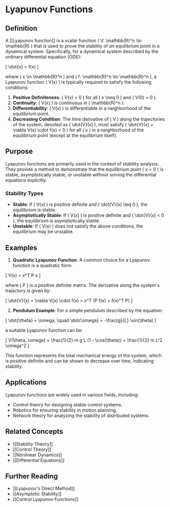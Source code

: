 
# Lyapunov Functions

## Definition
A [[Lyapunov function]] is a scalar function \( V: \mathbb{R}^n \to \mathbb{R} \) that is used to prove the stability of an equilibrium point in a dynamical system. Specifically, for a dynamical system described by the ordinary differential equation (ODE):

\[
\dot{x} = f(x)
\]

where \( x \in \mathbb{R}^n \) and \( f: \mathbb{R}^n \to \mathbb{R}^n \), a Lyapunov function \( V(x) \) is typically required to satisfy the following conditions:

1. **Positive Definiteness**: \( V(x) > 0 \) for all \( x \neq 0 \) and \( V(0) = 0 \).
2. **Continuity**: \( V(x) \) is continuous in \( \mathbb{R}^n \).
3. **Differentiability**: \( V(x) \) is differentiable in a neighborhood of the equilibrium point.
4. **Decreasing Condition**: The time derivative of \( V \) along the trajectories of the system, denoted as \( \dot{V}(x) \), must satisfy \( \dot{V}(x) = \nabla V(x) \cdot f(x) < 0 \) for all \( x \) in a neighborhood of the equilibrium point (except at the equilibrium itself).

## Purpose
Lyapunov functions are primarily used in the context of stability analysis. They provide a method to demonstrate that the equilibrium point \( x = 0 \) is stable, asymptotically stable, or unstable without solving the differential equations explicitly.

### Stability Types
- **Stable**: If \( V(x) \) is positive definite and \( \dot{V}(x) \leq 0 \), the equilibrium is stable.
- **Asymptotically Stable**: If \( V(x) \) is positive definite and \( \dot{V}(x) < 0 \), the equilibrium is asymptotically stable.
- **Unstable**: If \( V(x) \) does not satisfy the above conditions, the equilibrium may be unstable.

## Examples
1. **Quadratic Lyapunov Function**: A common choice for a Lyapunov function is a quadratic form:

\[
V(x) = x^T P x
\]

where \( P \) is a positive definite matrix. The derivative along the system's trajectory is given by:

\[
\dot{V}(x) = \nabla V(x) \cdot f(x) = x^T (P f(x) + f(x)^T P) 
\]

2. **Pendulum Example**: For a simple pendulum described by the equation:

\[
\dot{\theta} = \omega, \quad \dot{\omega} = -\frac{g}{L} \sin(\theta)
\]

a suitable Lyapunov function can be:

\[
V(\theta, \omega) = \frac{1}{2} m g L (1 - \cos(\theta)) + \frac{1}{2} m L^2 \omega^2
\]

This function represents the total mechanical energy of the system, which is positive definite and can be shown to decrease over time, indicating stability.

## Applications
Lyapunov functions are widely used in various fields, including:
- Control theory for designing stable control systems.
- Robotics for ensuring stability in motion planning.
- Network theory for analyzing the stability of distributed systems.

## Related Concepts
- [[Stability Theory]]
- [[Control Theory]]
- [[Nonlinear Dynamics]]
- [[Differential Equations]]

## Further Reading
- [[Lyapunov's Direct Method]]
- [[Asymptotic Stability]]
- [[Control Lyapunov Functions]]
